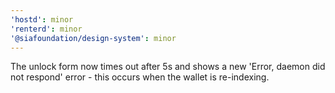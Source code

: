 ```yaml
---
'hostd': minor
'renterd': minor
'@siafoundation/design-system': minor
---
```


The unlock form now times out after 5s and shows a new 'Error, daemon did not respond' error - this occurs when the wallet is re-indexing.
